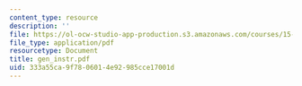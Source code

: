 ```yaml
---
content_type: resource
description: ''
file: https://ol-ocw-studio-app-production.s3.amazonaws.com/courses/15-667-negotiation-and-conflict-management-spring-2001/333a55ca9f7806014e92985cce17001d_gen_instr.pdf
file_type: application/pdf
resourcetype: Document
title: gen_instr.pdf
uid: 333a55ca-9f78-0601-4e92-985cce17001d
---
```

